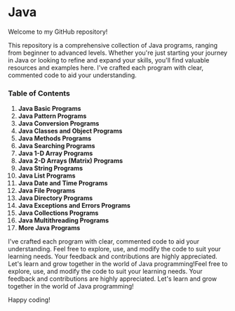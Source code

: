 # Java
Welcome to my GitHub repository!

This repository is a comprehensive collection of Java programs, ranging from beginner to advanced levels. Whether you're just starting your journey in Java or looking to refine and expand your skills, you'll find valuable resources and examples here. I've crafted each program with clear, commented code to aid your understanding.

### Table of Contents

1. **Java Basic Programs**
2. **Java Pattern Programs**
3. **Java Conversion Programs**
4. **Java Classes and Object Programs**
5. **Java Methods Programs**
6. **Java Searching Programs**
7. **Java 1-D Array Programs**
8. **Java 2-D Arrays (Matrix) Programs**
9. **Java String Programs**
10. **Java List Programs**
11. **Java Date and Time Programs**
12. **Java File Programs**
13. **Java Directory Programs**
14. **Java Exceptions and Errors Programs**
15. **Java Collections Programs**
16. **Java Multithreading Programs**
17. **More Java Programs**

I've crafted each program with clear, commented code to aid your understanding. Feel free to explore, use, and modify the code to suit your learning needs. Your feedback and contributions are highly appreciated. Let's learn and grow together in the world of Java programming!Feel free to explore, use, and modify the code to suit your learning needs. Your feedback and contributions are highly appreciated. Let's learn and grow together in the world of Java programming!

Happy coding!
